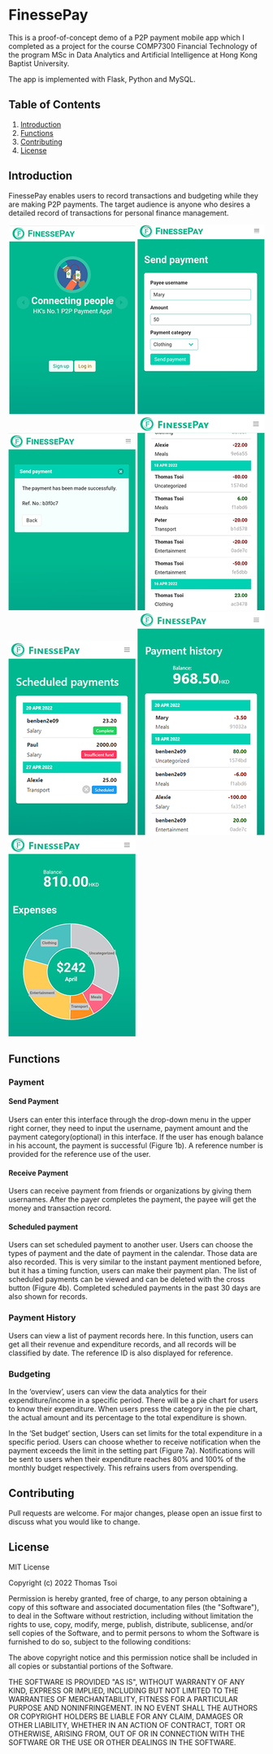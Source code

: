 # FinessePay
This is a proof-of-concept demo of a P2P payment mobile app which I completed as a project for the course COMP7300 Financial Technology of the program MSc in Data Analytics and Artificial Intelligence at Hong Kong Baptist University.

The app is implemented with Flask, Python and MySQL.

## Table of Contents
1. [Introduction](#introduction)
2. [Functions](#functions)
3. [Contributing](#contributing)
4. [License](#license)

## Introduction
FinessePay enables users to record transactions and budgeting while they are making P2P payments. The target audience is anyone who desires a detailed record of transactions for personal finance management. 

![FinessePay](https://github.com/tsoithomas/FinessePay/blob/master/FinessePay1.png?raw=true)
![FinessePay](https://github.com/tsoithomas/FinessePay/blob/master/FinessePay2.png?raw=true)
![FinessePay](https://github.com/tsoithomas/FinessePay/blob/master/FinessePay3.png?raw=true)
![FinessePay](https://github.com/tsoithomas/FinessePay/blob/master/FinessePay4.png?raw=true)
![FinessePay](https://github.com/tsoithomas/FinessePay/blob/master/FinessePay5.png?raw=true)
![FinessePay](https://github.com/tsoithomas/FinessePay/blob/master/FinessePay6.png?raw=true)
![FinessePay](https://github.com/tsoithomas/FinessePay/blob/master/FinessePay7.png?raw=true)

## Functions
### Payment
#### Send Payment
Users can enter this interface through the drop-down menu in the upper right corner, they need to input the username, payment amount and the payment category(optional) in this interface.
If the user has enough balance in his account, the payment is successful (Figure 1b). A reference number is provided for the reference use of the user.

#### Receive Payment
Users can receive payment from friends or organizations by giving them usernames. After the payer completes the payment, the payee will get the money and transaction record. 

#### Scheduled payment
Users can set scheduled payment to another user. Users can choose the types of payment and the date of payment in the calendar. Those data are also recorded.
This is very similar to the instant payment mentioned before, but it has a timing function, users can make their payment plan. The list of scheduled payments can be viewed and can be deleted with the cross button (Figure 4b). 
Completed scheduled payments in the past 30 days are also shown for records.

### Payment History
Users can view a list of payment records here.
In this function, users can get all their revenue and expenditure records, and all records will be classified by date. The reference ID is also displayed for reference.

### Budgeting
In the ‘overview’, users can view the data analytics for their expenditure/income in a specific period. There will be a pie chart for users to know their expenditure.
When users press the category in the pie chart, the actual amount and its percentage to the total expenditure is shown.

In the ‘Set budget’ section, Users can set limits for the total expenditure in a specific period. Users can choose whether to receive notification when the payment exceeds the limit in the setting part (Figure 7a).
Notifications will be sent to users when their expenditure reaches 80% and 100% of the monthly budget respectively. This refrains users from overspending.

## Contributing
Pull requests are welcome. For major changes, please open an issue first to
discuss what you would like to change.

## License
MIT License

Copyright (c) 2022 Thomas Tsoi

Permission is hereby granted, free of charge, to any person obtaining a copy
of this software and associated documentation files (the "Software"), to deal
in the Software without restriction, including without limitation the rights
to use, copy, modify, merge, publish, distribute, sublicense, and/or sell
copies of the Software, and to permit persons to whom the Software is
furnished to do so, subject to the following conditions:

The above copyright notice and this permission notice shall be included in all
copies or substantial portions of the Software.

THE SOFTWARE IS PROVIDED "AS IS", WITHOUT WARRANTY OF ANY KIND, EXPRESS OR
IMPLIED, INCLUDING BUT NOT LIMITED TO THE WARRANTIES OF MERCHANTABILITY,
FITNESS FOR A PARTICULAR PURPOSE AND NONINFRINGEMENT. IN NO EVENT SHALL THE
AUTHORS OR COPYRIGHT HOLDERS BE LIABLE FOR ANY CLAIM, DAMAGES OR OTHER
LIABILITY, WHETHER IN AN ACTION OF CONTRACT, TORT OR OTHERWISE, ARISING FROM,
OUT OF OR IN CONNECTION WITH THE SOFTWARE OR THE USE OR OTHER DEALINGS IN THE
SOFTWARE.
